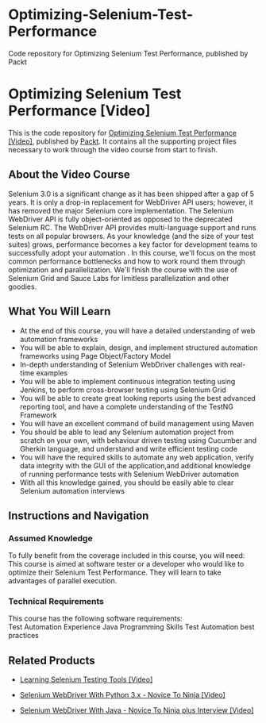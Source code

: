 # Optimizing-Selenium-Test-Performance
Code repository for Optimizing Selenium Test Performance, published by Packt
# Optimizing Selenium Test Performance [Video]
This is the code repository for [Optimizing Selenium Test Performance [Video]](https://www.packtpub.com/web-development/optimizing-selenium-test-performance-video?utm_source=github&utm_medium=repository&utm_campaign=9781788476522), published by [Packt](https://www.packtpub.com/?utm_source=github). It contains all the supporting project files necessary to work through the video course from start to finish.
## About the Video Course
Selenium 3.0 is a significant change as it has been shipped after a gap of 5 years. It is only a drop-in replacement for WebDriver API users; however, it has removed the major Selenium core implementation. The Selenium WebDriver API is fully object-oriented as opposed to the deprecated Selenium RC. The WebDriver API provides multi-language support and runs tests on all popular browsers. As your knowledge (and the size of your test suites) grows, performance becomes a key factor for development teams to successfully adopt your automation . 
In this course, we'll focus on the most common performance bottlenecks and how to work round them through optimization and parallelization. We'll finish the course with the use of Selenium Grid and Sauce Labs for limitless parallelization and other goodies.

<H2>What You Will Learn</H2>
<DIV class=book-info-will-learn-text>
<UL>
<LI>At the end of this course, you will have a detailed understanding of web automation frameworks 
<LI>You will be able to explain, design, and implement structured automation frameworks using Page Object/Factory Model 
<LI>In-depth understanding of Selenium WebDriver challenges with real-time examples 
<LI>You will be able to implement continuous integration testing using Jenkins, to perform cross-browser testing using Selenium Grid 
<LI>You will be able to create great looking reports using the best advanced reporting tool, and have a complete understanding of the TestNG Framework 
<LI>You will have an excellent command of build management using Maven 
<LI>You should be able to lead any Selenium automation project from scratch on your own, with behaviour driven testing using Cucumber and Gherkin language, and understand and write efficient testing code 
<LI>You will have the required skills to automate any web application, verify data integrity with the GUI of the application,and additional knowledge of running performance tests with Selenium WebDriver automation 
<LI>With all this knowledge gained, you should be easily able to clear Selenium automation interviews </LI></UL></DIV>

## Instructions and Navigation
### Assumed Knowledge
To fully benefit from the coverage included in this course, you will need:<br/>
This course is aimed at software tester or a developer who would like to optimize their Selenium Test Performance. They will learn to take advantages of parallel execution.
### Technical Requirements
This course has the following software requirements:<br/>
Test Automation Experience
Java Programming Skills
Test Automation best practices

## Related Products
* [Learning Selenium Testing Tools [Video]](https://www.packtpub.com/web-development/learning-selenium-testing-tools-video?utm_source=github&utm_medium=repository&utm_campaign=9781783985562)

* [Selenium WebDriver With Python 3.x - Novice To Ninja [Video]](https://www.packtpub.com/application-development/selenium-webdriver-python-3x-novice-ninja-video?utm_source=github&utm_medium=repository&utm_campaign=9781789131550)

* [Selenium WebDriver With Java - Novice To Ninja plus Interview [Video]](https://www.packtpub.com/application-development/selenium-webdriver-java-novice-ninja-interview-video?utm_source=github&utm_medium=repository&utm_campaign=9781789137194)

